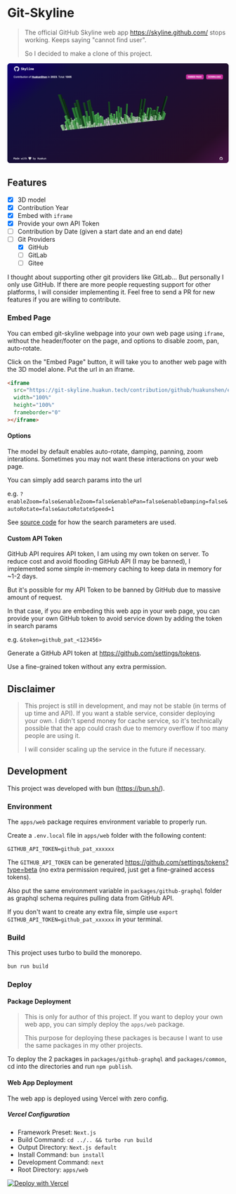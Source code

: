 # Git-Skyline

> The official GitHub Skyline web app https://skyline.github.com/ stops working. Keeps saying "cannot find user".
>
> So I decided to make a clone of this project.

![demo img](./README.assets/git-skyline-demo.png)

## Features

- [x] 3D model
- [x] Contribution Year
- [x] Embed with `iframe`
- [x] Provide your own API Token
- [ ] Contribution by Date (given a start date and an end date)
- [ ] Git Providers
  - [x] GitHub
  - [ ] GitLab
  - [ ] Gitee

I thought about supporting other git providers like GitLab... But personally I only use GitHub.
If there are more people requesting support for other platforms, I will consider implementing it.
Feel free to send a PR for new features if you are willing to contribute.

### Embed Page

You can embed git-skyline webpage into your own web page using `iframe`, without the header/footer on the page, and options to disable zoom, pan, auto-rotate.

Click on the "Embed Page" button, it will take you to another web page with the 3D model alone. Put the url in an iframe.

```html
<iframe
  src="https://git-skyline.huakun.tech/contribution/github/huakunshen/embed?year=2023&enableZoom=false"
  width="100%"
  height="100%"
  frameborder="0"
></iframe>
```

#### Options

The model by default enables auto-rotate, damping, panning, zoom interations. Sometimes you may not want these interactions on your web page.

You can simply add search params into the url

e.g. `?enableZoom=false&enableZoom=false&enablePan=false&enableDamping=false&autoRotate=false&autoRotateSpeed=1`

See [source code](./apps/web/src/app/components/contribution-model.tsx) for how the search parameters are used.

#### Custom API Token

GitHub API requires API token, I am using my own token on server. To reduce cost and avoid flooding GitHub API (I may be banned), I implemented some simple in-memory caching to keep data in memory for ~1-2 days.

But it's possible for my API Token to be banned by GitHub due to massive amount of request.

In that case, if you are embeding this web app in your web page, you can provide your own GitHub token to avoid service down by adding the token in search params

e.g. `&token=github_pat_<123456>`

Generate a GitHub API token at https://github.com/settings/tokens.

Use a fine-grained token without any extra permission.

## Disclaimer

> This project is still in development, and may not be stable (in terms of up time and API). If you want a stable service, consider deploying your own. I didn't spend money for cache service, so it's technically possible that the app could crash due to memory overflow if too many people are using it.
>
> I will consider scaling up the service in the future if necessary.

## Development

This project was developed with bun (https://bun.sh/).

### Environment

The `apps/web` package requires environment variable to properly run.

Create a `.env.local` file in `apps/web` folder with the following content:

```
GITHUB_API_TOKEN=github_pat_xxxxxx
```

The `GITHUB_API_TOKEN` can be generated https://github.com/settings/tokens?type=beta (no extra permission required, just get a fine-grained access tokens).

Also put the same environment variable in `packages/github-graphql` folder as graphql schema requires pulling data from GitHub API.

If you don't want to create any extra file, simple use `export GITHUB_API_TOKEN=github_pat_xxxxxx` in your terminal.

### Build

This project uses turbo to build the monorepo.

```bash
bun run build
```

### Deploy

#### Package Deployment

> This is only for author of this project. If you want to deploy your own web app, you can simply deploy the `apps/web` package.
>
> This purpose for deploying these packages is because I want to use the same packages in my other projects.

To deploy the 2 packages in `packages/github-graphql` and `packages/common`, cd into the directories and run `npm publish`.

#### Web App Deployment

The web app is deployed using Vercel with zero config.

##### Vercel Configuration

- Framework Preset: `Next.js`
- Build Command: `cd ../.. && turbo run build`
- Output Directory: `Next.js default`
- Install Command: `bun install`
- Development Command: `next`
- Root Directory: `apps/web`


[![Deploy with Vercel](https://vercel.com/button)](https://vercel.com/new/clone?repository-url=https%3A%2F%2Fgithub.com%2FHuakunShen%2Fgit-skyline&env=GITHUB_API_TOKEN&envDescription=For%20retrieving%20github%20contribution%20and%20graphql%20schema%2C%20required%20in%20both%20building%20and%20deployment&envLink=https%3A%2F%2Fgithub.com%2Fsettings%2Ftokens%3Ftype%3Dbeta&project-name=git-skyline&repository-name=git-skyline)
